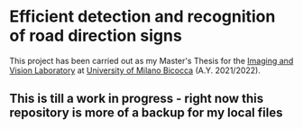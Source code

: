 # Efficient detection and recognition of road direction signs
This project has been carried out as my Master's Thesis for the [Imaging and Vision Laboratory](http://www.ivl.disco.unimib.it/) at [University of Milano Bicocca](https://www.unimib.it/) (A.Y. 2021/2022). 

## This is till a work in progress - right now this repository is more of a backup for my local files

